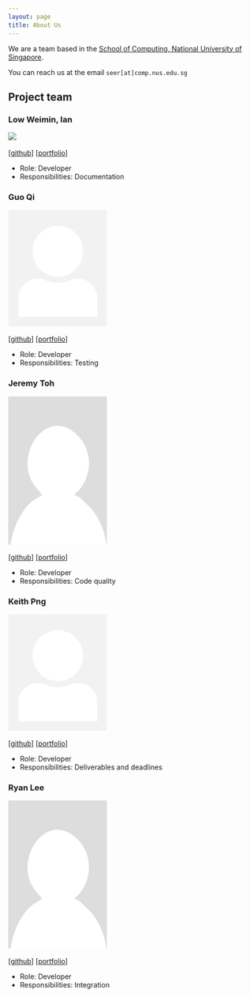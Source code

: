 ```yaml
---
layout: page
title: About Us
---
```


We are a team based in the [School of Computing, National University of Singapore](http://www.comp.nus.edu.sg).

You can reach us at the email `seer[at]comp.nus.edu.sg`

## Project team

### Low Weimin, Ian

<img src="images/johndoe.png" width="200px">

[[github](https://github.com/castryl)]
[[portfolio](team/castryl.md)]

* Role: Developer
* Responsibilities: Documentation

### Guo Qi

<img src="images/nusdg.png" width="200px">

[[github](http://github.com/NUSDG)]
[[portfolio](team/nusdg.md)]

* Role: Developer
* Responsibilities: Testing

### Jeremy Toh

<img src="images/deepimpactmir.png" width="200px">

[[github](http://github.com/deepimpactmir)]
[[portfolio](team/deepimpactmir.md)]

- Role: Developer
- Responsibilities: Code quality

### Keith Png

<img src="images/keithpjx.png" width="200px">

[[github](http://github.com/KeithPJX)]
[[portfolio](team/keithpjx.md)]

* Role: Developer
* Responsibilities: Deliverables and deadlines

### Ryan Lee

<img src="images/ryanlml.png" width="200px">

[[github](http://github.com/ryanlml)]
[[portfolio](team/ryanlml.md)]

* Role: Developer
* Responsibilities: Integration
